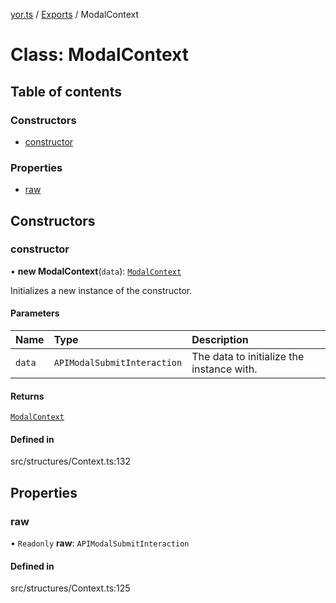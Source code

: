 [yor.ts](../README.md) / [Exports](../modules.md) / ModalContext

# Class: ModalContext

## Table of contents

### Constructors

- [constructor](ModalContext.md#constructor)

### Properties

- [raw](ModalContext.md#raw)

## Constructors

### constructor

• **new ModalContext**(`data`): [`ModalContext`](ModalContext.md)

Initializes a new instance of the constructor.

#### Parameters

| Name | Type | Description |
| :------ | :------ | :------ |
| `data` | `APIModalSubmitInteraction` | The data to initialize the instance with. |

#### Returns

[`ModalContext`](ModalContext.md)

#### Defined in

src/structures/Context.ts:132

## Properties

### raw

• `Readonly` **raw**: `APIModalSubmitInteraction`

#### Defined in

src/structures/Context.ts:125
